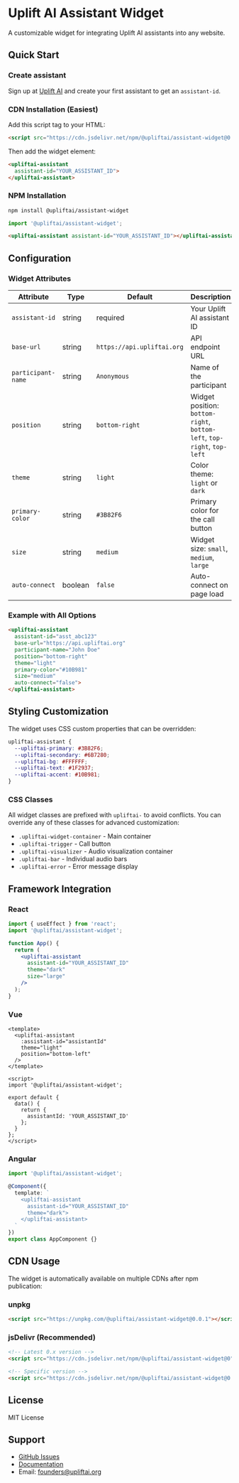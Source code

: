 # Uplift AI Assistant Widget

A customizable widget for integrating Uplift AI assistants into any website.


## Quick Start

### Create assistant

Sign up at [Uplift AI](https://upliftai.org) and create your first assistant to get an `assistant-id`.

### CDN Installation (Easiest)

Add this script tag to your HTML:

```html
<script src="https://cdn.jsdelivr.net/npm/@upliftai/assistant-widget@0.0.1"></script>
```

Then add the widget element:

```html
<upliftai-assistant 
  assistant-id="YOUR_ASSISTANT_ID">
</upliftai-assistant>
```

### NPM Installation

```bash
npm install @upliftai/assistant-widget
```

```javascript
import '@upliftai/assistant-widget';
```

```html
<upliftai-assistant assistant-id="YOUR_ASSISTANT_ID"></upliftai-assistant>
```

## Configuration

### Widget Attributes

| Attribute | Type | Default | Description |
|-----------|------|---------|-------------|
| `assistant-id` | string | required | Your Uplift AI assistant ID |
| `base-url` | string | `https://api.upliftai.org` | API endpoint URL |
| `participant-name` | string | `Anonymous` | Name of the participant |
| `position` | string | `bottom-right` | Widget position: `bottom-right`, `bottom-left`, `top-right`, `top-left` |
| `theme` | string | `light` | Color theme: `light` or `dark` |
| `primary-color` | string | `#3B82F6` | Primary color for the call button |
| `size` | string | `medium` | Widget size: `small`, `medium`, `large` |
| `auto-connect` | boolean | `false` | Auto-connect on page load |

### Example with All Options

```html
<upliftai-assistant 
  assistant-id="asst_abc123"
  base-url="https://api.upliftai.org"
  participant-name="John Doe"
  position="bottom-right"
  theme="light"
  primary-color="#10B981"
  size="medium"
  auto-connect="false">
</upliftai-assistant>
```

## Styling Customization

The widget uses CSS custom properties that can be overridden:

```css
upliftai-assistant {
  --upliftai-primary: #3B82F6;
  --upliftai-secondary: #6B7280;
  --upliftai-bg: #FFFFFF;
  --upliftai-text: #1F2937;
  --upliftai-accent: #10B981;
}
```

### CSS Classes

All widget classes are prefixed with `upliftai-` to avoid conflicts. You can override any of these classes for advanced customization:

- `.upliftai-widget-container` - Main container
- `.upliftai-trigger` - Call button
- `.upliftai-visualizer` - Audio visualization container
- `.upliftai-bar` - Individual audio bars
- `.upliftai-error` - Error message display

## Framework Integration

### React

```jsx
import { useEffect } from 'react';
import '@upliftai/assistant-widget';

function App() {
  return (
    <upliftai-assistant 
      assistant-id="YOUR_ASSISTANT_ID"
      theme="dark"
      size="large"
    />
  );
}
```

### Vue

```vue
<template>
  <upliftai-assistant 
    :assistant-id="assistantId"
    theme="light"
    position="bottom-left"
  />
</template>

<script>
import '@upliftai/assistant-widget';

export default {
  data() {
    return {
      assistantId: 'YOUR_ASSISTANT_ID'
    };
  }
};
</script>
```

### Angular

```typescript
import '@upliftai/assistant-widget';

@Component({
  template: `
    <upliftai-assistant 
      assistant-id="YOUR_ASSISTANT_ID"
      theme="dark">
    </upliftai-assistant>
  `
})
export class AppComponent {}
```

## CDN Usage

The widget is automatically available on multiple CDNs after npm publication:

### unpkg
```html
<script src="https://unpkg.com/@upliftai/assistant-widget@0.0.1"></script>
```

### jsDelivr (Recommended)
```html
<!-- Latest 0.x version -->
<script src="https://cdn.jsdelivr.net/npm/@upliftai/assistant-widget@0"></script>

<!-- Specific version -->
<script src="https://cdn.jsdelivr.net/npm/@upliftai/assistant-widget@0.0.1"></script>
```

## License

MIT License

## Support

- [GitHub Issues](https://github.com/uplift-initiative/assistant-widget/issues)
- [Documentation](https://docs.upliftai.org)
- Email: founders@upliftai.org